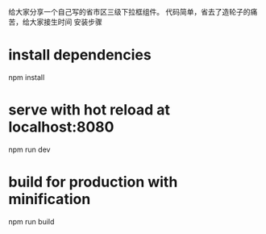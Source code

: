 给大家分享一个自己写的省市区三级下拉框组件。
代码简单，省去了造轮子的痛苦，给大家接生时间
安装步骤
# install dependencies
npm install

# serve with hot reload at localhost:8080
npm run dev

# build for production with minification
npm run build
